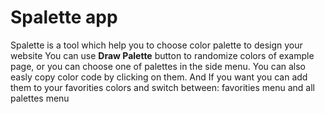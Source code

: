# Spalette app
Spalette is a tool which help you to choose color palette to design your website
You can use **Draw Palette** button to randomize colors of example page, or you can choose one of palettes in the side menu.
You can also easly copy color code by clicking on them.
And If you want you can add them to your favorities colors and switch between: favorities menu and all palettes menu
